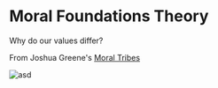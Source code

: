 # Moral Foundations Theory

Why do our values differ?

From Joshua Greene's [Moral Tribes](https://www.amazon.com/Moral-Tribes-Emotion-Reason-Between/dp/0143126059)

![asd](https://glowinggardensstorage.blob.core.windows.net/images/title_images/moral.PNG)





